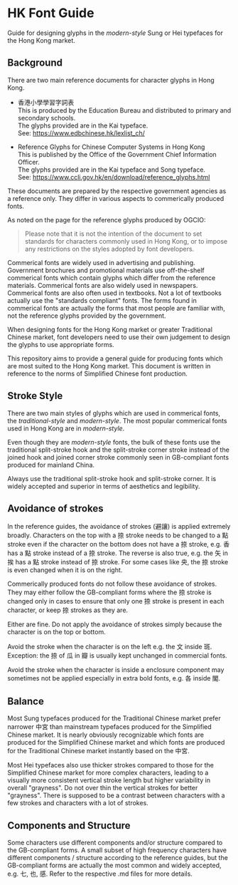 # HK Font Guide

Guide for designing glyphs in the _modern-style_ Sung or Hei typefaces for the Hong Kong market.

## Background

There are two main reference documents for character glyphs in Hong Kong.

- 香港小學學習字詞表  
  This is produced by the Education Bureau and distributed to primary and secondary schools.  
  The glyphs provided are in the Kai typeface.  
  See: https://www.edbchinese.hk/lexlist_ch/

- Reference Glyphs for Chinese Computer Systems in Hong Kong  
  This is published by the Office of the Government Chief Information Officer.  
  The glyphs provided are in the Kai typeface and Song typeface.  
  See: https://www.ccli.gov.hk/en/download/reference_glyphs.html

These documents are prepared by the respective government agencies as a reference only. They differ
in various aspects to commerically produced fonts.

As noted on the page for the reference glyphs produced by OGCIO:

> Please note that it is not the intention of the document to set standards for characters commonly
> used in Hong Kong, or to impose any restrictions on the styles adopted by font developers.

Commerical fonts are widely used in advertising and publishing. Government brochures and promotional
materials use off-the-shelf commerical fonts which contain glyphs which differ from the reference
materials. Commerical fonts are also widely used in newspapers.  Commerical fonts are also often used
in textbooks. Not a lot of textbooks actually use the "standards compliant" fonts. The forms found in
commerical fonts are actually the forms that most people are familiar with, not the reference glyphs
provided by the government.

When designing fonts for the Hong Kong market or greater Traditional Chinese market, font developers
need to use their own judgement to design the glyphs to use appropriate forms.

This repository aims to provide a general guide for producing fonts which are most suited to the Hong
Kong market. This document is written in reference to the norms of Simplified Chinese font production.

## Stroke Style

There are two main styles of glyphs which are used in commerical fonts, the _traditional-style_ and
_modern-style_. The most popular commerical fonts used in Hong Kong are in _modern-style_.

Even though they are _modern-style_ fonts, the bulk of these fonts use the traditional split-stroke
hook and the split-stroke corner stroke instead of the joined hook and joined corner stroke commonly
seen in GB-compliant fonts produced for mainland China.

Always use the traditional split-stroke hook and split-stroke corner. It is widely accepted and superior
in terms of aesthetics and legibility.

## Avoidance of strokes

In the reference guides, the avoidance of strokes (避讓) is applied extremely broadly. Characters on the
top with a 捺 stroke needs to be changed to a 點 stroke even if the character on the bottom does not
have a 捺 stroke, e.g. 香 has a 點 stroke instead of a 捺 stroke. The reverse is also true, e.g. the 矢
in 挨 has a 點 stroke instead of 捺 stroke. For some cases like 央, the 捺 stroke is even changed when it is
on the right.

Commerically produced fonts do not follow these avoidance of strokes. They may either follow the
GB-compliant forms where the 捺 stroke is changed only in cases to ensure that only one 捺 stroke is present
in each character, or keep 捺 strokes as they are.

Either are fine. Do not apply the avoidance of strokes simply because the character is on the top or bottom.

Avoid the stroke when the character is on the left e.g. the 文 inside 斑. Exception: the 捺 of 瓜 in 瓣 is
usually kept unchanged in commercial fonts.

Avoid the stroke when the character is inside a enclosure component may sometimes not be applied especially
in extra bold fonts, e.g. 各 inside 閣.

## Balance

Most Sung typefaces produced for the Traditional Chinese market prefer narrower 中宮 than mainstream
typefaces produced for the Simplified Chinese market. It is nearly obviously recognizable which fonts
are produced for the Simplified Chinese market and which fonts are produced for the Traditional Chinese
market instantly based on the 中宮.

Most Hei typefaces also use thicker strokes compared to those for the Simplified Chinese market for
more complex characters, leading to a visually more consistent vertical stroke length but higher
variability in overall "grayness". Do not over thin the vertical strokes for better "grayness".
There is supposed to be a contrast between characters with a few strokes and characters with a lot of
strokes.

## Components and Structure

Some characters use different components and/or structure compared to the GB-compliant forms. A small
subset of high frequency characters have different components / structure according to the reference
guides, but the GB-compliant forms are actually the most common and widely accepted, e.g. 七, 也, 感.
Refer to the respective .md files for more details.
